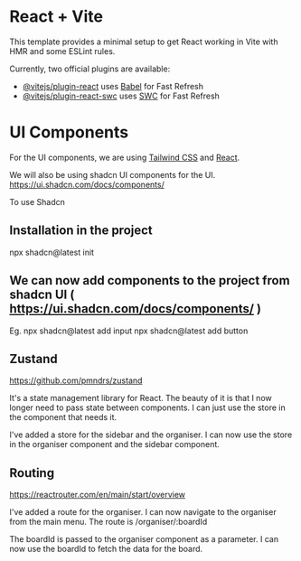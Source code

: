 # React + Vite

This template provides a minimal setup to get React working in Vite with HMR and some ESLint rules.

Currently, two official plugins are available:

- [@vitejs/plugin-react](https://github.com/vitejs/vite-plugin-react/blob/main/packages/plugin-react/README.md) uses [Babel](https://babeljs.io/) for Fast Refresh
- [@vitejs/plugin-react-swc](https://github.com/vitejs/vite-plugin-react-swc) uses [SWC](https://swc.rs/) for Fast Refresh

# UI Components

For the UI components, we are using [Tailwind CSS](https://tailwindcss.com/) and [React](https://reactjs.org/).

We will also be using shadcn UI components for the UI. https://ui.shadcn.com/docs/components/

To use Shadcn

## Installation in the project
npx shadcn@latest init

## We can now add components to the project from shadcn UI ( https://ui.shadcn.com/docs/components/ )

Eg.
npx shadcn@latest add input
npx shadcn@latest add button


## Zustand

https://github.com/pmndrs/zustand

It's a state management library for React. The beauty of it is that I now longer need to pass state between components.  I can just use the store in the component that needs it.

I've added a store for the sidebar and the organiser.  I can now use the store in the organiser component and the sidebar component.

## Routing

https://reactrouter.com/en/main/start/overview

I've added a route for the organiser.  I can now navigate to the organiser from the main menu.  The route is /organiser/:boardId

The boardId is passed to the organiser component as a parameter.  I can now use the boardId to fetch the data for the board.
